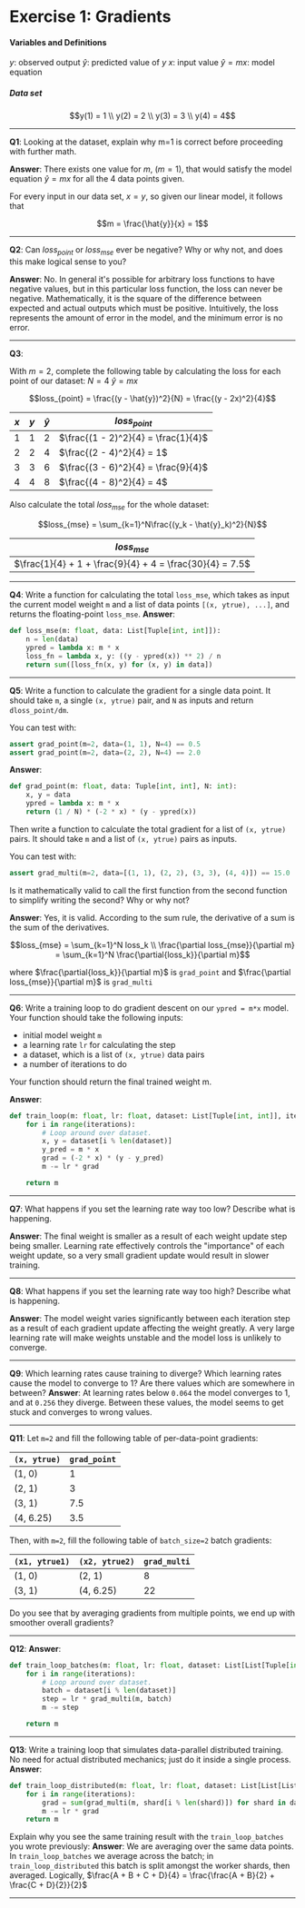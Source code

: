# Exercise 1: Gradients

#### Variables and Definitions
$y$: observed output
$\hat{y}$: predicted value of $y$
$x$: input value
$\hat{y} = mx$: model equation
##### Data set
```math
y(1) = 1 \\
y(2) = 2 \\
y(3) = 3 \\
y(4) = 4
```
---
**Q1**: Looking at the dataset, explain why m=1 is correct before proceeding with further math.

**Answer**:
There exists one value for $m$, ($m = 1$), that would satisfy the model equation $\hat{y} = mx$ for all the 4 data points given.

For every input in our data set, $x = y$, so given our linear model, it follows that 
```math
m = \frac{\hat{y}}{x} = 1
```
---
**Q2**: Can $loss_{point}$ or $loss_{mse}$ ever be negative? Why or why not, and does this make logical sense to you?

**Answer**:
No. In general it's possible for arbitrary loss functions to have negative values, but in this particular loss function, the loss can never be negative. Mathematically, it is the square of the difference between expected and actual outputs which must be positive. Intuitively, the loss represents the amount of error in the model, and the minimum error is no error.

---
**Q3**: 

With $m = 2$, complete the following table by calculating the loss for each
point of our dataset:
$N = 4$
$\hat{y} = mx$
```math
loss_{point} = \frac{(y - \hat{y})^2}{N} = \frac{(y - 2x)^2}{4}
```

| $x$ | $y$ | $\hat{y}$ | $loss_{point}$                      |
| --- | --- | --------- | ----------------------------------- |
| 1   | 1   | 2         | $\frac{(1 - 2)^2}{4} = \frac{1}{4}$ |
| 2   | 2   | 4         | $\frac{(2 - 4)^2}{4} = 1$           |
| 3   | 3   | 6         | $\frac{(3 - 6)^2}{4} = \frac{9}{4}$ |
| 4   | 4   | 8         | $\frac{(4 - 8)^2}{4} = 4$           |

Also calculate the total $loss_{mse}$ for the whole dataset:
```math
loss_{mse} = \sum_{k=1}^N\frac{(y_k - \hat{y}_k)^2}{N}
```
| $loss_{mse}$                                             |
| -------------------------------------------------------- |
| $\frac{1}{4} + 1 + \frac{9}{4} + 4 = \frac{30}{4} = 7.5$ |

---
**Q4**: Write a function for calculating the total `loss_mse`, which takes as input the current model weight `m` and a list of data points `[(x, ytrue), ...]`, and returns the floating-point `loss_mse`.
**Answer**:
```python
def loss_mse(m: float, data: List[Tuple[int, int]]):
    n = len(data)
    ypred = lambda x: m * x
    loss_fn = lambda x, y: ((y - ypred(x)) ** 2) / n
    return sum([loss_fn(x, y) for (x, y) in data])
```
---

**Q5**: Write a function to calculate the gradient for a single data point.  It should
take `m`, a single `(x, ytrue)` pair, and `N` as inputs and return
`dloss_point/dm`.

You can test with:

```python
assert grad_point(m=2, data=(1, 1), N=4) == 0.5
assert grad_point(m=2, data=(2, 2), N=4) == 2.0
```

**Answer**:
```python
def grad_point(m: float, data: Tuple[int, int], N: int):
    x, y = data
    ypred = lambda x: m * x
    return (1 / N) * (-2 * x) * (y - ypred(x))
```

Then write a function to calculate the total gradient for a list of `(x,
ytrue)` pairs.  It should take `m` and a list of `(x, ytrue)` pairs as inputs.

You can test with:

```python
assert grad_multi(m=2, data=[(1, 1), (2, 2), (3, 3), (4, 4)]) == 15.0
```

Is it mathematically valid to call the first function from the second function
to simplify writing the second?  Why or why not?

**Answer**:
Yes, it is valid. According to the sum rule, the derivative of a sum is the sum of the derivatives. 
```math
loss_{mse} = \sum_{k=1}^N loss_k 
\\
\frac{\partial loss_{mse}}{\partial m} = \sum_{k=1}^N \frac{\partial{loss_k}}{\partial m}
```
where $\frac{\partial{loss_k}}{\partial m}$ is `grad_point` and $\frac{\partial loss_{mse}}{\partial m}$ is `grad_multi`

---
**Q6**: Write a training loop to do gradient descent on our `ypred = m*x` model. Your function should take the following inputs:

- initial model weight `m`
- a learning rate `lr` for calculating the step
- a dataset, which is a list of `(x, ytrue)` data pairs
- a number of iterations to do

Your function should return the final trained weight m.

**Answer**:
```python
def train_loop(m: float, lr: float, dataset: List[Tuple[int, int]], iterations: int):
    for i in range(iterations):
        # Loop around over dataset.
        x, y = dataset[i % len(dataset)]
        y_pred = m * x
        grad = (-2 * x) * (y - y_pred)
        m -= lr * grad

    return m
```
---
**Q7**: What happens if you set the learning rate way too low? Describe what is happening.

**Answer**:
The final weight is smaller as a result of each weight update step being smaller. Learning rate effectively controls the "importance" of each weight update, so a very small gradient update would result in slower training.

---

**Q8**: What happens if you set the learning rate way too high? Describe what is happening.

**Answer**:
The model weight varies significantly between each iteration step as a result of each gradient update affecting the weight greatly. A very large learning rate will make weights unstable and the model loss is unlikely to converge.

---
**Q9**: Which learning rates cause training to diverge? Which learning rates cause the model to converge to 1? Are there values which are somewhere in between?
**Answer**:
At learning rates below `0.064` the model converges to 1, and at `0.256` they diverge. Between these values, the model seems to get stuck and converges to wrong values.

---
**Q11**:
Let `m=2` and fill the following table of per-data-point gradients:

| `(x, ytrue)` | `grad_point` |
| ------------ | ------------ |
| (1, 0)       | 1            |
| (2, 1)       | 3            |
| (3, 1)       | 7.5          |
| (4, 6.25)    | 3.5          |

Then, with `m=2`, fill the following table of `batch_size=2` batch gradients:

| `(x1, ytrue1)` | `(x2, ytrue2)` | `grad_multi` |
| -------------- | -------------- | ------------ |
| (1, 0)         | (2, 1)         | 8            |
| (3, 1)         | (4, 6.25)      | 22           |

Do you see that by averaging gradients from multiple points, we end up with
smoother overall gradients?

---
**Q12**:
**Answer**:
```python
def train_loop_batches(m: float, lr: float, dataset: List[List[Tuple[int, int]]], iterations: int):
    for i in range(iterations):
        # Loop around over dataset.
        batch = dataset[i % len(dataset)]
        step = lr * grad_multi(m, batch)
        m -= step

    return m
```
---
**Q13**: Write a training loop that simulates data-parallel distributed training. No need for actual distributed mechanics; just do it inside a single process.
**Answer**:
```python
def train_loop_distributed(m: float, lr: float, dataset: List[List[List[Tuple[int, int]]]], iterations: int):
    for i in range(iterations):
        grad = sum(grad_multi(m, shard[i % len(shard)]) for shard in dataset) / len(dataset)
        m -= lr * grad
    return m
```
Explain why you see the same training result with the `train_loop_batches` you wrote previously:
**Answer**:
We are averaging over the same data points. In `train_loop_batches` we average across the batch; in `train_loop_distributed` this batch is split amongst the worker shards, then averaged. 
Logically, $\frac{A + B + C + D}{4} = \frac{\frac{A + B}{2} + \frac{C + D}{2}}{2}$

---